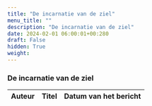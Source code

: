 ```yaml
---
title: "De incarnatie van de ziel"
menu_title: ""
description: "De incarnatie van de ziel"
date: 2024-02-01 06:00:01+00:280
draft: False
hidden: True
weight:
---
```

### De incarnatie van de ziel

**Auteur** | **Titel** | **Datum van het bericht**
---|---|---
